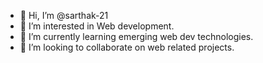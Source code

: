 - 👋 Hi, I’m @sarthak-21
- 👀 I’m interested in Web development.
- 🌱 I’m currently learning emerging web dev technologies.
- 💞️ I’m looking to collaborate on web related projects.

<!---
sarthak-21/sarthak-21 is a ✨ special ✨ repository because its `README.md` (this file) appears on your GitHub profile.
You can click the Preview link to take a look at your changes.
--->
